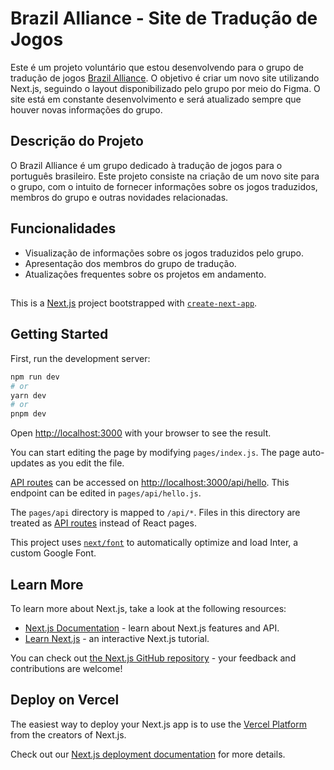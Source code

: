 # Brazil Alliance - Site de Tradução de Jogos

Este é um projeto voluntário que estou desenvolvendo para o grupo de tradução de jogos [Brazil Alliance](https://brazilalliance.com.br/). O objetivo é criar um novo site utilizando Next.js, seguindo o layout disponibilizado pelo grupo por meio do Figma. O site está em constante desenvolvimento e será atualizado sempre que houver novas informações do grupo.

## Descrição do Projeto

O Brazil Alliance é um grupo dedicado à tradução de jogos para o português brasileiro. Este projeto consiste na criação de um novo site para o grupo, com o intuito de fornecer informações sobre os jogos traduzidos, membros do grupo e outras novidades relacionadas.


## Funcionalidades

- Visualização de informações sobre os jogos traduzidos pelo grupo.
- Apresentação dos membros do grupo de tradução.
- Atualizações frequentes sobre os projetos em andamento.

##

This is a [Next.js](https://nextjs.org/) project bootstrapped with [`create-next-app`](https://github.com/vercel/next.js/tree/canary/packages/create-next-app).

## Getting Started

First, run the development server:

```bash
npm run dev
# or
yarn dev
# or
pnpm dev
```

Open [http://localhost:3000](http://localhost:3000) with your browser to see the result.

You can start editing the page by modifying `pages/index.js`. The page auto-updates as you edit the file.

[API routes](https://nextjs.org/docs/api-routes/introduction) can be accessed on [http://localhost:3000/api/hello](http://localhost:3000/api/hello). This endpoint can be edited in `pages/api/hello.js`.

The `pages/api` directory is mapped to `/api/*`. Files in this directory are treated as [API routes](https://nextjs.org/docs/api-routes/introduction) instead of React pages.

This project uses [`next/font`](https://nextjs.org/docs/basic-features/font-optimization) to automatically optimize and load Inter, a custom Google Font.

## Learn More

To learn more about Next.js, take a look at the following resources:

- [Next.js Documentation](https://nextjs.org/docs) - learn about Next.js features and API.
- [Learn Next.js](https://nextjs.org/learn) - an interactive Next.js tutorial.

You can check out [the Next.js GitHub repository](https://github.com/vercel/next.js/) - your feedback and contributions are welcome!

## Deploy on Vercel

The easiest way to deploy your Next.js app is to use the [Vercel Platform](https://vercel.com/new?utm_medium=default-template&filter=next.js&utm_source=create-next-app&utm_campaign=create-next-app-readme) from the creators of Next.js.

Check out our [Next.js deployment documentation](https://nextjs.org/docs/deployment) for more details.
